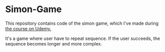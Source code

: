 # Simon-Game
This repository contains code of the simon game, which I've made during [the course on Udemy.](https://www.udemy.com/course/the-complete-web-development-bootcamp)

It's a game where user have to repeat sequence. If the user succeeds, the sequence becomes longer and more complex.
